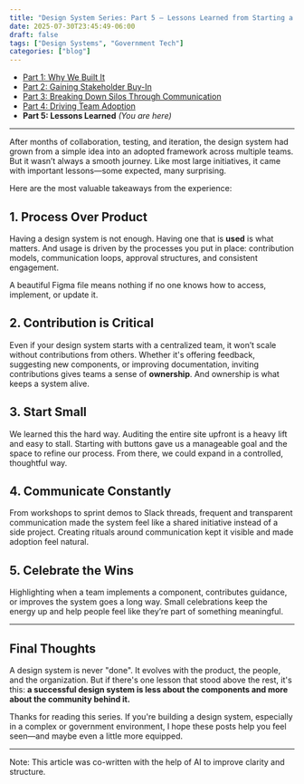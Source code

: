 ```yaml
---
title: "Design System Series: Part 5 – Lessons Learned from Starting a Design System"
date: 2025-07-30T23:45:49-06:00
draft: false
tags: ["Design Systems", "Government Tech"]
categories: ["blog"]
--- 
```


- [Part 1: Why We Built It](../design-system-series-part1-why-we-built-government-website/)
- [Part 2: Gaining Stakeholder Buy-In](../design-system-series-part2-gaining-stakeholder-buy-in-government/)
- [Part 3: Breaking Down Silos Through Communication](../design-system-series-part3-breaking-silos-team-communication/)
- [Part 4: Driving Team Adoption](../design-system-series-part4-driving-team-adoption-strategies/)
- **Part 5: Lessons Learned** *(You are here)*

---

After months of collaboration, testing, and iteration, the design system had grown from a simple idea into an adopted framework across multiple teams. But it wasn’t always a smooth journey. Like most large initiatives, it came with important lessons—some expected, many surprising.

Here are the most valuable takeaways from the experience:

## 1. Process Over Product

Having a design system is not enough. Having one that is **used** is what matters. And usage is driven by the processes you put in place: contribution models, communication loops, approval structures, and consistent engagement.

A beautiful Figma file means nothing if no one knows how to access, implement, or update it.

## 2. Contribution is Critical

Even if your design system starts with a centralized team, it won’t scale without contributions from others. Whether it's offering feedback, suggesting new components, or improving documentation, inviting contributions gives teams a sense of **ownership**. And ownership is what keeps a system alive.

## 3. Start Small

We learned this the hard way. Auditing the entire site upfront is a heavy lift and easy to stall. Starting with buttons gave us a manageable goal and the space to refine our process. From there, we could expand in a controlled, thoughtful way.

## 4. Communicate Constantly

From workshops to sprint demos to Slack threads, frequent and transparent communication made the system feel like a shared initiative instead of a side project. Creating rituals around communication kept it visible and made adoption feel natural.

## 5. Celebrate the Wins

Highlighting when a team implements a component, contributes guidance, or improves the system goes a long way. Small celebrations keep the energy up and help people feel like they’re part of something meaningful.

---

## Final Thoughts

A design system is never "done". It evolves with the product, the people, and the organization. But if there's one lesson that stood above the rest, it's this: **a successful design system is less about the components and more about the community behind it.**

Thanks for reading this series. If you're building a design system, especially in a complex or government environment, I hope these posts help you feel seen—and maybe even a little more equipped.

---

Note: This article was co-written with the help of AI to improve clarity and structure.
